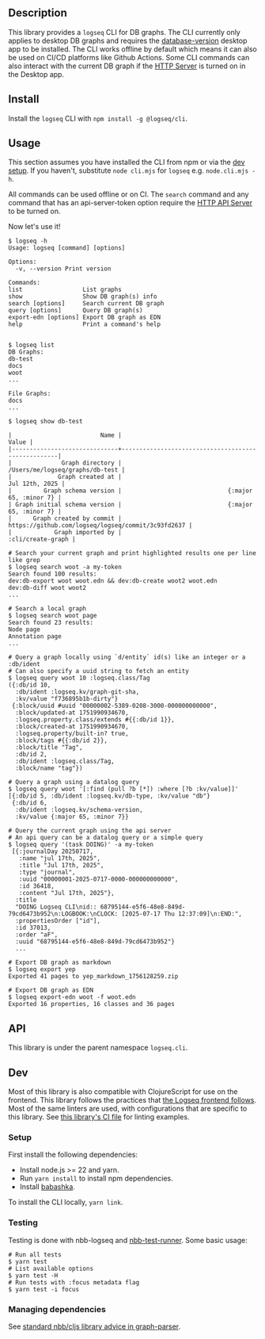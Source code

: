## Description

This library provides a `logseq` CLI for DB graphs. The CLI currently only applies to desktop DB graphs and requires the [database-version](/README.md#-database-version) desktop app to be installed. The CLI works offline by default which means it can also be used on CI/CD platforms like Github Actions. Some CLI commands can also interact with the current DB graph if the [HTTP Server](https://docs.logseq.com/#/page/local%20http%20server) is turned on in the Desktop app.

## Install

Install the `logseq` CLI with `npm install -g @logseq/cli`.

## Usage

This section assumes you have installed the CLI from npm or via the [dev
setup](#setup). If you haven't, substitute `node cli.mjs` for `logseq` e.g.
`node.cli.mjs -h`.

All commands can be used offline or on CI. The `search` command and any command that has an api-server-token option require the [HTTP API Server](https://docs.logseq.com/#/page/local%20http%20server) to be turned on.

Now let's use it!

```
$ logseq -h
Usage: logseq [command] [options]

Options:
  -v, --version Print version

Commands:
list                 List graphs
show                 Show DB graph(s) info
search [options]     Search current DB graph
query [options]      Query DB graph(s)
export-edn [options] Export DB graph as EDN
help                 Print a command's help


$ logseq list
DB Graphs:
db-test
docs
woot
...

File Graphs:
docs
...

$ logseq show db-test

|                         Name |                                              Value |
|------------------------------+----------------------------------------------------|
|              Graph directory |                    /Users/me/logseq/graphs/db-test |
|             Graph created at |                                     Jul 12th, 2025 |
|         Graph schema version |                              {:major 65, :minor 7} |
| Graph initial schema version |                              {:major 65, :minor 7} |
|      Graph created by commit | https://github.com/logseq/logseq/commit/3c93fd2637 |
|            Graph imported by |                                  :cli/create-graph |

# Search your current graph and print highlighted results one per line like grep
$ logseq search woot -a my-token
Search found 100 results:
dev:db-export woot woot.edn && dev:db-create woot2 woot.edn
dev:db-diff woot woot2
...

# Search a local graph
$ logseq search woot page
Search found 23 results:
Node page
Annotation page
...

# Query a graph locally using `d/entity` id(s) like an integer or a :db/ident
# Can also specify a uuid string to fetch an entity
$ logseq query woot 10 :logseq.class/Tag
({:db/id 10,
  :db/ident :logseq.kv/graph-git-sha,
  :kv/value "f736895b1b-dirty"}
 {:block/uuid #uuid "00000002-5389-0208-3000-000000000000",
  :block/updated-at 1751990934670,
  :logseq.property.class/extends #{{:db/id 1}},
  :block/created-at 1751990934670,
  :logseq.property/built-in? true,
  :block/tags #{{:db/id 2}},
  :block/title "Tag",
  :db/id 2,
  :db/ident :logseq.class/Tag,
  :block/name "tag"})

# Query a graph using a datalog query
$ logseq query woot '[:find (pull ?b [*]) :where [?b :kv/value]]'
[{:db/id 5, :db/ident :logseq.kv/db-type, :kv/value "db"}
 {:db/id 6,
  :db/ident :logseq.kv/schema-version,
  :kv/value {:major 65, :minor 7}}

# Query the current graph using the api server
# An api query can be a datalog query or a simple query
$ logseq query '(task DOING)' -a my-token
 [{:journalDay 20250717,
   :name "jul 17th, 2025",
   :title "Jul 17th, 2025",
   :type "journal",
   :uuid "00000001-2025-0717-0000-000000000000",
   :id 36418,
   :content "Jul 17th, 2025"},
  :title
  "DOING Logseq CLI\nid:: 68795144-e5f6-48e8-849d-79cd6473b952\n:LOGBOOK:\nCLOCK: [2025-07-17 Thu 12:37:09]\n:END:",
  :propertiesOrder ["id"],
  :id 37013,
  :order "aF",
  :uuid "68795144-e5f6-48e8-849d-79cd6473b952"}
  ...

# Export DB graph as markdown
$ logseq export yep
Exported 41 pages to yep_markdown_1756128259.zip

# Export DB graph as EDN
$ logseq export-edn woot -f woot.edn
Exported 16 properties, 16 classes and 36 pages
```

## API

This library is under the parent namespace `logseq.cli`.

## Dev

Most of this library is also compatible with ClojureScript for use on the
frontend. This library follows the practices that [the Logseq frontend
follows](/docs/dev-practices.md). Most of the same linters are used, with
configurations that are specific to this library. See [this library's CI
file](/.github/workflows/cli.yml) for linting examples.

### Setup

First install the following dependencies:
* Install node.js >= 22 and yarn.
* Run `yarn install` to install npm dependencies.
* Install [babashka](https://github.com/babashka/babashka).

To install the CLI locally, `yarn link`.

### Testing

Testing is done with nbb-logseq and
[nbb-test-runner](https://github.com/nextjournal/nbb-test-runner). Some basic
usage:

```
# Run all tests
$ yarn test
# List available options
$ yarn test -H
# Run tests with :focus metadata flag
$ yarn test -i focus
```

### Managing dependencies

See [standard nbb/cljs library advice in graph-parser](/deps/graph-parser/README.md#managing-dependencies).